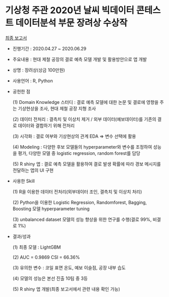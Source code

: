 # 기상청 주관 2020년 날씨 빅데이터 콘테스트 데이터분석 부문 장려상 수상작
[최종 보고서](https://drive.google.com/file/d/1Ncsv_r3jz-TYzcPpP9p7UZWI6KtBBn-4/view)
- 진행기간 : 2020.04.27 ~ 2020.06.29
- 주요내용 : 현대 제철 공장의 결로 예측 모델 개발 및 활용방안으로 앱 개발
- 상명 : 장려상(상금 100만원)
- 사용언어 : R, Python
- 공헌한 점

    (1) Domain Knowledge 스터디 : 결로 예측 모델에 대한 논문 및 결로에 영향을 주는 기상현상을 조사, 현대 제철 공장 지형 조사

    (2) 데이터 전처리 : 결측치 및 이상치 제거 / 외부 데이터(예보데이터)를 기존의 결로 데이터와 결합하기 위해 전처리

    (3) 시각화 : 결로 여부와 기상현상의 관계 EDA ⇒ 변수 선택에 활용

    (4) Modeling : 다양한 후보 모델들의 hyperparameter와 변수를 조정하여 성능을 평가, 다양한 모델 중 logistic regression, random forest를 담당

    (5) R shiny 앱 : 결로 예측 모델을 활용하여 결로 발생 확률에 따라 경보 메시지를 전달하는 앱의 UI 구현

- 사용한 Skill

    (1) R을 이용한 데이터 전처리(외부데이터 조인, 결측치 및 이상치 처리)

    (2) Python을 이용한 Logistic Regression, Randomforest, Bagging, Boosting 모델 hyperparameter tuning

    (3) unbalanced dataset 모델의 성능 향상을 위한 연구를 수행(결로 99%, 비결로 1%)

- 결과/성과

    (1) 최종 모델 : LightGBM

    (2) AUC = 0.9869 CSI = 66.36%

    (3) 유의한 변수 : 코일 표면 온도, 예보 이슬점, 공장 내부 습도

    (4) 모델의 성능은 본선 진출 10팀 중 3등

    (5) R shiny 앱 개발(최종 보고서에서 관련 내용 확인 가능)
